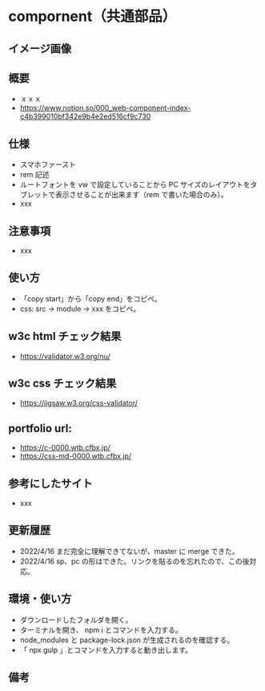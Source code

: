 # compornent（共通部品）

## イメージ画像

## 概要

- ｘｘｘ
- https://www.notion.so/000_web-component-index-c4b399010bf342e9b4e2ed516cf9c730

## 仕様

- スマホファースト
- rem 記述
- ルートフォントを vw で設定していることから PC サイズのレイアウトをタブレットで表示させることが出来ます（rem で書いた場合のみ）。
- xxx

## 注意事項

- xxx

## 使い方

- 「copy start」から「copy end」をコピペ。
- css: src -> module -> xxx をコピペ。

## w3c html チェック結果

- https://validator.w3.org/nu/

## w3c css チェック結果

- https://jigsaw.w3.org/css-validator/

## portfolio url:

- https://c-0000.wtb.cfbx.jp/
- https://css-md-0000.wtb.cfbx.jp/

## 参考にしたサイト

- xxx

## 更新履歴

- 2022/4/16 まだ完全に理解できてないが、master に merge できた。
- 2022/4/16 sp、pc の形はできた。リンクを貼るのを忘れたので、この後対応。

## 環境・使い方

- ダウンロードしたフォルダを開く。
- ターミナルを開き、 npm i とコマンドを入力する。
- node_modules と package-lock.json が生成されるのを確認する。
- 「 npx gulp 」とコマンドを入力すると動き出します。

## 備考
